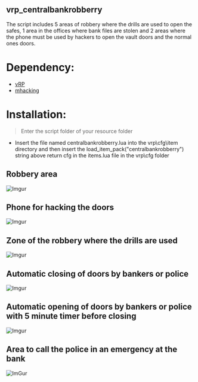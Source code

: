 ## vrp_centralbankrobberry

The script includes 5 areas of robbery where the drills are used to open the safes, 1 area in the offices where bank files are stolen and 2 areas where the phone must be used by hackers to open the vault doors and the normal ones doors.

# Dependency:
- [vRP](https://github.com/DunkoUK/dunko_vrp)
- [mhacking](https://forum.cfx.re/t/release-simple-hacking-minigame/62095)

# Installation:
> Enter the script folder of your resource folder
- Insert the file named centralbankrobberry.lua into the vrp\cfg\item directory and then insert the load_item_pack("centralbankrobberry") string above return cfg in the items.lua file in the vrp\cfg folder

## Robbery area
![Imgur](https://i.imgur.com/UQlnszI.png)
## Phone for hacking the doors
![Imgur](https://i.imgur.com/T70DHU7.jpg)
## Zone of the robbery where the drills are used
![Imgur](https://i.imgur.com/YcLbtxz.jpg)
## Automatic closing of doors by bankers or police
![Imgur](https://i.imgur.com/ZAAscK5.png)
## Automatic opening of doors by bankers or police with 5 minute timer before closing
![Imgur](https://i.imgur.com/bNaOGke.png)
## Area to call the police in an emergency at the bank
![ImGur](https://i.imgur.com/hmni2Ha.png)
